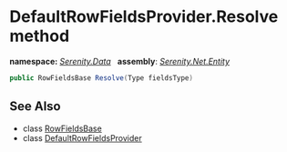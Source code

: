 # DefaultRowFieldsProvider.Resolve method
**namespace:** *[Serenity.Data](../../README.md#serenity.data-namespace)*   **assembly**: *[Serenity.Net.Entity](../../README.md)*

```csharp
public RowFieldsBase Resolve(Type fieldsType)
```

## See Also

* class [RowFieldsBase](../RowFieldsBase.md)
* class [DefaultRowFieldsProvider](../DefaultRowFieldsProvider.md)